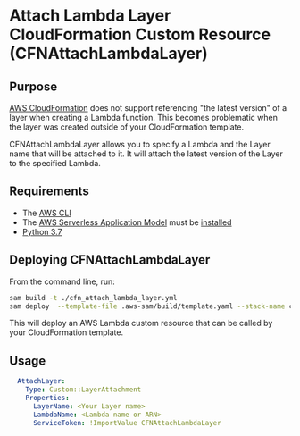 # Attach Lambda Layer CloudFormation Custom Resource (CFNAttachLambdaLayer)

## Purpose

[AWS CloudFormation](https://aws.amazon.com/cloudformation/) does not support referencing "the latest version" of a layer when creating a Lambda function.
This becomes problematic when the layer was created outside of your CloudFormation template.

CFNAttachLambdaLayer  allows you to specify a Lambda and the Layer name that will be attached to it.
It will attach the latest version of the Layer to the specified Lambda.


## Requirements

- The [AWS CLI](https://www.python.org/downloads/)
- The [AWS Serverless Application Model](https://docs.aws.amazon.com/serverless-application-model/index.html) must be [installed](https://docs.aws.amazon.com/serverless-application-model/latest/developerguide/serverless-sam-cli-install.html)
- [Python 3.7](https://www.python.org/downloads/)

## Deploying CFNAttachLambdaLayer

From the command line, run:

```bash
sam build -t ./cfn_attach_lambda_layer.yml
sam deploy  --template-file .aws-sam/build/template.yaml --stack-name cfn_attach_lambda_layer  --capabilities "CAPABILITY_NAMED_IAM" --resolve-s3
```

This will deploy an AWS Lambda custom resource that can be called by your CloudFormation template.

## Usage

```yaml
  AttachLayer:
    Type: Custom::LayerAttachment
    Properties:
      LayerName: <Your Layer name>
      LambdaName: <Lambda name or ARN>
      ServiceToken: !ImportValue CFNAttachLambdaLayer
```
